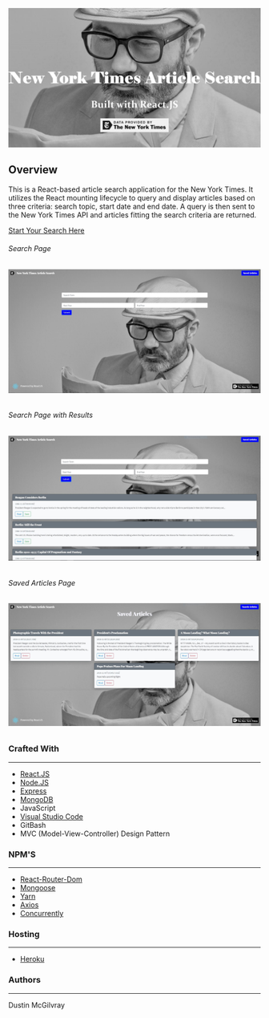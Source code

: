 <p align="center">
  <img src = screenshots/nyt_logo.png/>
</p>

## Overview
This is a React-based article search application for the New York Times. It utilizes the React mounting lifecycle to query and display articles based on three criteria: search topic, start date and end date. A query is then sent to the New York Times API and articles fitting the search criteria are returned.  

[Start Your Search Here](https://agile-harbor-23067.herokuapp.com/)

<h6>Search Page<h6>
<p align="center">
  <img src = screenshots/nyt_react_search_screen.JPG/>
</p>

<h6>Search Page with Results<h6>
<p align="center">
  <img src = screenshots/nyt_react_result_screen.JPG/>
</p>

<h6>Saved Articles Page<h6>
<p align="center">
  <img src = screenshots/nyt_react_saved_screen.JPG/>
</p>

### Crafted With
---
* [React.JS](https://reactjs.org/)
* [Node.JS](https://nodejs.org/en/)
* [Express](https://www.npmjs.com/package/express)
* [MongoDB](https://www.mongodb.com/)
* JavaScript
* [Visual Studio Code](https://code.visualstudio.com/)
* GitBash
* MVC (Model-View-Controller) Design Pattern

### NPM'S
---
* [React-Router-Dom](https://reacttraining.com/react-router/)
* [Mongoose](https://mongoosejs.com/)
* [Yarn](https://yarnpkg.com/en/)
* [Axios](https://www.npmjs.com/package/nodemon)
* [Concurrently](https://www.npmjs.com/package/concurrently)

### Hosting
---
* [Heroku](https://www.heroku.com/)


### Authors
---
Dustin McGilvray

